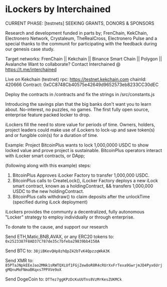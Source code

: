 # iLockers by Interchained

CURRENT PHASE: [testnets] 
SEEKING GRANTS, DONORS & SPONSORS

Research and development funded in parts by; FrenChain, KekChain, Electronero Network, Crystaleum, TheRealCross, Electronero Pulse and a special thanks to the communit for participating with the feedback during our genesis case study.

Target networks: FrenChain || Kekchain || Binance Smart Chain || Polygon || Avalanche
Want to collaborate? Contact Interchained @ https://t.me/interchained

Live on Kekchain (testnet) rpc: https://testnet.kekchain.com chainId: 420666
Contract: 0xCC8748Cb40575e42649d9652573eb8233CC30dEC

Deploy the contracts in /contracts and fix the strings in /src/constants.js

Introducing the savings plan that the big banks don't want you to learn about.
No-interest, no puzzles, no games.
The first fully open source, enterprise feature packed locker to drop.

iLockers fill the need to store value for periods of time.
Owners, holders, project leaders could make use of iLockers to lock-up and save token(s) and or fungible coin(s) for a duration of time.

Example:
Project BitcoinPlus wants to lock 1,000,0000 USDC to show locked value and prove project is sustainable.
BitcoinPlus operators interact with iLocker smart contracts, or DApp;

(following along with this example) steps:
1) BitcoinPlus Approves iLocker Factory to transfer 1,000,000 USDC.
2) BitcoinPlus calls to CreateLock(), iLocker Factory deploys a new iLock smart contract, known as a holdingContract, && transfers 1,000,000 USDC to the new holdingContract.
3) BitcoinPlus calls withdraw() to claim deposits after the unlockTime (specified during iLock deployment)

iLockers provides the communty a decentralized, fully autonomous "Locker" strategy to employ individually or through enterprise.

To donate to the cause, and support our research 

Send ETH,Matic,BNB,AVAX, or any ERC20 tokens to: ```0x2523387F8AD37C787de35c7bfeba29839bb4150A```

Send BTC to: ```38jiBKevQHp8zhQpZ42bTvK4QpzzqWkA3K```

Send XMR to: ```85PTaJNpkEEeJao2MNk1sRWTQXLUf1FGjZew8oR8R4cRUrXxFrTexa9GwrjmJD4Pyx6UrjgMQnuMoFNmaBKqxs7PPXVe9oX```

Send DogeCoin to: ```DTTez7ggKPzDcKuUUTns8VzMrKesZUKMCk```
